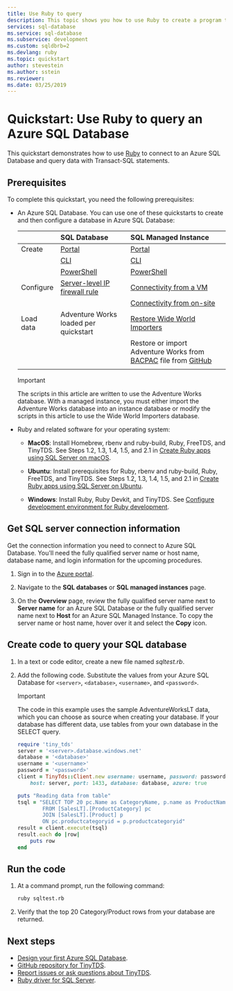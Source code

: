 ```yaml
---
title: Use Ruby to query
description: This topic shows you how to use Ruby to create a program that connects to an Azure SQL Database and query it using Transact-SQL statements.
services: sql-database
ms.service: sql-database
ms.subservice: development
ms.custom: sqldbrb=2 
ms.devlang: ruby
ms.topic: quickstart
author: stevestein
ms.author: sstein
ms.reviewer:
ms.date: 03/25/2019
---
```

# Quickstart: Use Ruby to query an Azure SQL Database

This quickstart demonstrates how to use [Ruby](https://www.ruby-lang.org) to connect to an Azure SQL Database and query data with Transact-SQL statements.

## Prerequisites

To complete this quickstart, you need the following prerequisites:

- An Azure SQL Database. You can use one of these quickstarts to create and then configure a database in Azure SQL Database:

  || SQL Database | SQL Managed Instance |
  |:--- |:--- |:---|
  | Create| [Portal](sql-database-single-database-get-started.md) | [Portal](sql-database-managed-instance-get-started.md) |
  || [CLI](../azure-sql/database/scripts/create-and-configure-database-cli.md) | [CLI](https://medium.com/azure-sqldb-managed-instance/working-with-sql-managed-instance-using-azure-cli-611795fe0b44) |
  || [PowerShell](../azure-sql/database/scripts/create-and-configure-database-powershell.md) | [PowerShell](scripts/sql-database-create-configure-managed-instance-powershell.md) |
  | Configure | [Server-level IP firewall rule](sql-database-server-level-firewall-rule.md)| [Connectivity from a VM](sql-database-managed-instance-configure-vm.md)|
  |||[Connectivity from on-site](sql-database-managed-instance-configure-p2s.md)
  |Load data|Adventure Works loaded per quickstart|[Restore Wide World Importers](sql-database-managed-instance-get-started-restore.md)
  |||Restore or import Adventure Works from [BACPAC](sql-database-import.md) file from [GitHub](https://github.com/Microsoft/sql-server-samples/tree/master/samples/databases/adventure-works)|
  |||

  > [!IMPORTANT]
  > The scripts in this article are written to use the Adventure Works database. With a managed instance, you must either import the Adventure Works database into an instance database or modify the scripts in this article to use the Wide World Importers database.
  
- Ruby and related software for your operating system:
  
  - **MacOS**: Install Homebrew, rbenv and ruby-build, Ruby, FreeTDS, and TinyTDS. See Steps 1.2, 1.3, 1.4, 1.5, and 2.1 in [Create Ruby apps using SQL Server on macOS](https://www.microsoft.com/sql-server/developer-get-started/ruby/mac/).
  
  - **Ubuntu**: Install prerequisites for Ruby, rbenv and ruby-build, Ruby, FreeTDS, and TinyTDS. See Steps 1.2, 1.3, 1.4, 1.5, and 2.1 in [Create Ruby apps using SQL Server on Ubuntu](https://www.microsoft.com/sql-server/developer-get-started/ruby/ubuntu/).
  
  - **Windows**: Install Ruby, Ruby Devkit, and TinyTDS. See [Configure development environment for Ruby development](/sql/connect/ruby/step-1-configure-development-environment-for-ruby-development).

## Get SQL server connection information

Get the connection information you need to connect to Azure SQL Database. You'll need the fully qualified server name or host name, database name, and login information for the upcoming procedures.

1. Sign in to the [Azure portal](https://portal.azure.com/).

2. Navigate to the **SQL databases**  or **SQL managed instances** page.

3. On the **Overview** page, review the fully qualified server name next to **Server name** for an Azure SQL Database or the fully qualified server name next to **Host** for an Azure SQL Managed Instance. To copy the server name or host name, hover over it and select the **Copy** icon. 

## Create code to query your SQL database

1. In a text or code editor, create a new file named *sqltest.rb*.
   
1. Add the following code. Substitute the values from your Azure SQL Database for `<server>`, `<database>`, `<username>`, and `<password>`.
   
   >[!IMPORTANT]
   >The code in this example uses the sample AdventureWorksLT data, which you can choose as source when creating your database. If your database has different data, use tables from your own database in the SELECT query. 
   
   ```ruby
   require 'tiny_tds'
   server = '<server>.database.windows.net'
   database = '<database>'
   username = '<username>'
   password = '<password>'
   client = TinyTds::Client.new username: username, password: password, 
       host: server, port: 1433, database: database, azure: true
   
   puts "Reading data from table"
   tsql = "SELECT TOP 20 pc.Name as CategoryName, p.name as ProductName
           FROM [SalesLT].[ProductCategory] pc
           JOIN [SalesLT].[Product] p
           ON pc.productcategoryid = p.productcategoryid"
   result = client.execute(tsql)
   result.each do |row|
       puts row
   end
   ```

## Run the code

1. At a command prompt, run the following command:

   ```bash
   ruby sqltest.rb
   ```
   
1. Verify that the top 20 Category/Product rows from your database are returned. 

## Next steps
- [Design your first Azure SQL Database](sql-database-design-first-database.md).
- [GitHub repository for TinyTDS](https://github.com/rails-sqlserver/tiny_tds).
- [Report issues or ask questions about TinyTDS](https://github.com/rails-sqlserver/tiny_tds/issues).
- [Ruby driver for SQL Server](https://docs.microsoft.com/sql/connect/ruby/ruby-driver-for-sql-server/).
